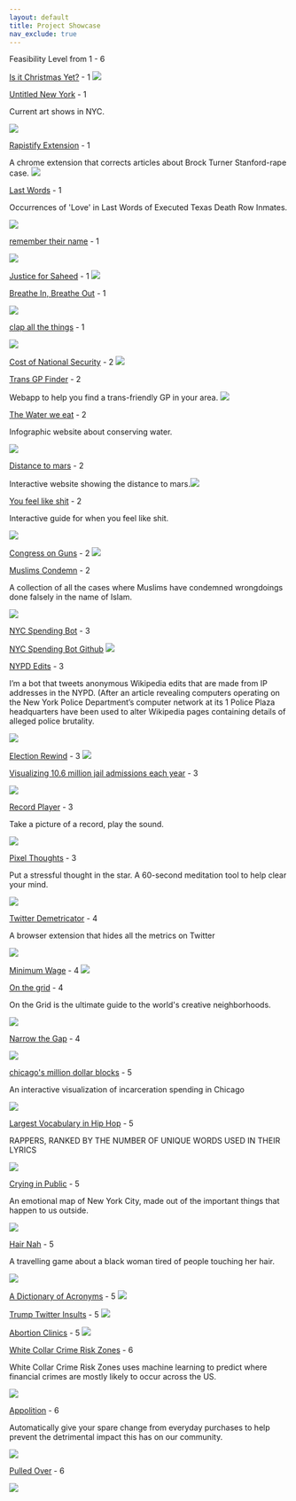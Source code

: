 ```yaml
---
layout: default
title: Project Showcase
nav_exclude: true
---
```

Feasibility Level from 1 - 6

[Is it Christmas Yet?](https://isitchristmas.com/) - 1
![](images/image35.png)

[Untitled New York](http://www.unti-tled.com/new-york) - 1

Current art shows in NYC.

![](images/image16.png)

[Rapistify Extension](https://github.com/m0neysha/rapistify-extension) - 1

A chrome extension that corrects articles about Brock Turner
Stanford-rape case.
![](images/image3.png)

[Last Words](http://tinysubversions.com/stuff/lastwords/) - 1

Occurrences of 'Love' in Last Words of Executed Texas Death Row Inmates.

![](images/image12.png)

[remember their name](http://remembertheir.name/) - 1

![](images/image22.png)

[Justice for Saheed](http://www.justiceforsaheed.com/) - 1
![](images/image27.png)

[Breathe In, Breathe Out](http://xhalr.com/) - 1

![](images/image23.png)

[clap all the things](https://clap.glitch.me/) - 1

![](images/image7.png)

[Cost of National Security](https://isitchristmas.com/) - 2
![](images/image34.gif)

[Trans GP Finder](https://trans-gp-finder.glitch.me/) - 2

Webapp to help you find a trans-friendly GP in your area.
![](images/image11.png)

[The Water we eat](http://thewaterweeat.com/) - 2

Infographic website about conserving water.

![](images/image28.png)

[Distance to mars](http://www.distancetomars.com) - 2

Interactive website showing the distance to mars.![](images/image2.png)

[You feel like shit](http://philome.la/jace_harr/you-feel-like-shit-an-interactive-self-care-guide/play) - 2

Interactive guide for when you feel like shit.

![](images/image25.png)

[Congress on Guns](http://congress-tracker.glitch.me/) - 2
![](images/image33.png)

[Muslims Condemn](https://muslimscondemn.com/) - 2

A collection of all the cases where Muslims have condemned wrongdoings
done falsely in the name of Islam.

![](images/image19.png)

[NYC Spending Bot](https://twitter.com/nycspendingbot) - 3

[NYC Spending Bot Github](https://github.com/chriswhong/nyc-spending-bot/blob/master/to-title-case.js)
![](images/image32.png)

[NYPD Edits](https://twitter.com/NYPDedits) - 3

I’m a bot that tweets anonymous Wikipedia edits that are made from IP
addresses in the NYPD. (After an article revealing computers operating
on the New York Police Department’s computer network at its 1 Police
Plaza headquarters have been used to alter Wikipedia pages containing
details of alleged police brutality.

![](images/image1.png)

[Election Rewind](http://electionrewind.com/) - 3
![](images/image24.png)

[Visualizing 10.6 million jail admissions each year](https://www.prisonpolicy.org/blog/2018/03/22/chalabi/) - 3

![](images/image21.png)

[Record Player](http://record-player.glitch.me/auth) - 3

Take a picture of a record, play the sound.

![](images/image9.png)

[Pixel Thoughts](http://www.pixelthoughts.co) - 3

Put a stressful thought in the star. A 60-second meditation tool to help
clear your mind.

![](images/image29.png)

[Twitter Demetricator](https://bengrosser.com/projects/twitter-demetricator/) - 4

A browser extension that hides all the metrics on Twitter

![](images/image17.gif)

[Minimum Wage](https://www.nytimes.com/interactive/2014/02/09/opinion/minimum-wage.html) - 4
![](images/image26.png)

[On the grid](https://onthegrid.city/) - 4

On the Grid is the ultimate guide to the world's creative neighborhoods.

![](images/image4.png)

[Narrow the Gap](https://narrow-the-gap.glitch.me) - 4

![](images/image30.png)

[chicago's million dollar blocks](https://chicagosmilliondollarblocks.com) - 5

An interactive visualization of incarceration spending in Chicago

![](images/image10.png)

[Largest Vocabulary in Hip Hop](https://pudding.cool/2017/02/vocabulary/) - 5

RAPPERS, RANKED BY THE NUMBER OF UNIQUE WORDS USED IN THEIR LYRICS

![](images/image14.png)

[Crying in Public](https://cryinginpublic.com/) - 5

An emotional map of New York City, made out of the important things that
happen to us outside.

![](images/image5.png)

[Hair Nah](http://hairnah.com/) - 5

A travelling game about a black woman tired of people touching her hair.

![](images/image18.png)

[A Dictionary of Acronyms](http://keepingup.io/) - 5
![](images/image31.png)

[Trump Twitter Insults](https://www.nytimes.com/interactive/2016/01/28/upshot/donald-trump-twitter-insults.html) - 5
![](images/image13.png)

[Abortion Clinics](https://pudding.cool/2017/09/clinics/) - 5
![](images/image6.png)

[White Collar Crime Risk Zones](http://whitecollar.thenewinquiry.com/) - 6

White Collar Crime Risk Zones uses machine learning to predict where
financial crimes are mostly likely to occur across the US.

![](images/image15.png)

[Appolition](https://appolition.us/) - 6

Automatically give your spare change from everyday purchases to help
prevent the detrimental impact this has on our community.

![](images/image8.png)

[Pulled Over](https://pulledover.us) - 6

![](images/image20.png)
